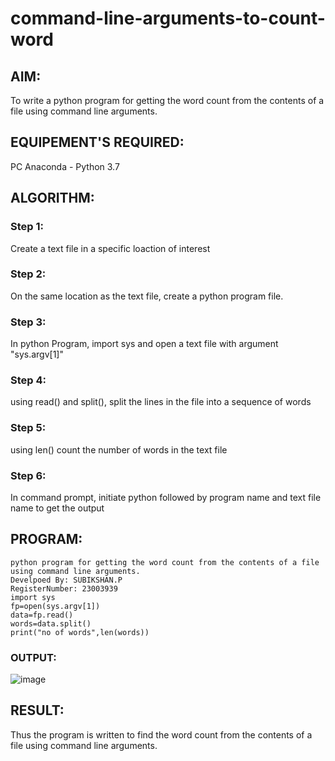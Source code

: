 # command-line-arguments-to-count-word
## AIM:
To write a python program for getting the word count from the contents of a file using command line arguments.
## EQUIPEMENT'S REQUIRED: 
PC
Anaconda - Python 3.7
## ALGORITHM: 
### Step 1:
Create a text file in a specific loaction of interest
### Step 2: 
 On the same location as the text file, create a python program file.
### Step 3: 
In python Program, import sys and open a text file with argument "sys.argv[1]"
### Step 4:  
using read() and split(), split the lines in the file into a sequence of words
### Step 5: 
using len() count the number of words in the text file
### Step 6: 
In command prompt, initiate python followed by program name and text file name to get the output
## PROGRAM:
```
python program for getting the word count from the contents of a file using command line arguments.
Develpoed By: SUBIKSHAN.P
RegisterNumber: 23003939
import sys
fp=open(sys.argv[1])
data=fp.read()
words=data.split()
print("no of words",len(words))
```
### OUTPUT:
![image](https://github.com/subikshan2006/command-line-arguments-to-count-word/assets/139841805/4a4492a6-0182-4c7b-9f73-ffc994d7d9f3)



## RESULT:
Thus the program is written to find the word count from the contents of a file using command line arguments.
